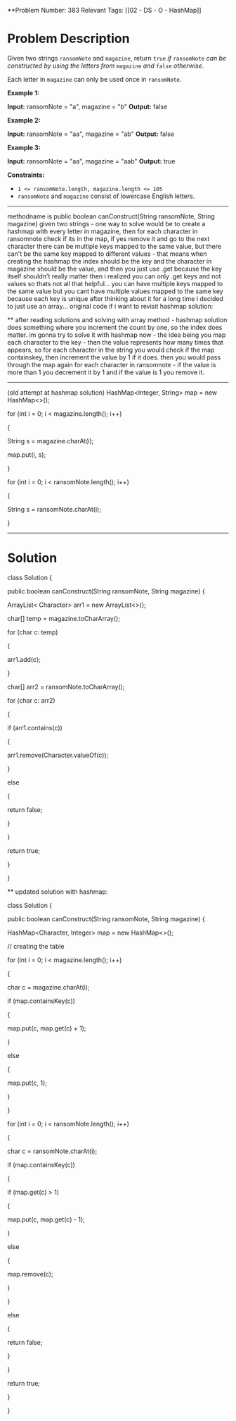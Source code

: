 
**Problem Number: 383
Relevant Tags: [[02 - DS - O - HashMap]]
<h1> Problem Description </h1>

Given two strings `ransomNote` and `magazine`, return `true` _if_ `ransomNote` _can be constructed by using the letters from_ `magazine` _and_ `false` _otherwise_.

Each letter in `magazine` can only be used once in `ransomNote`.

**Example 1:**

**Input:** ransomNote = "a", magazine = "b"
**Output:** false

**Example 2:**

**Input:** ransomNote = "aa", magazine = "ab"
**Output:** false

**Example 3:**

**Input:** ransomNote = "aa", magazine = "aab"
**Output:** true

**Constraints:**

- `1 <= ransomNote.length, magazine.length <= 105`
- `ransomNote` and `magazine` consist of lowercase English letters.
-----
methodname is public boolean canConstruct(String ransomNote, String magazine) 
given two strings - one way to solve would be to create a hashmap with every letter in magazine, then for each character in ransomnote check if its in the map, if yes remove it and go to the next character
there can be multiple keys mapped to the same value, but there can't be the same key mapped to different values - that means when creating the hashmap the index should be the key and the character in magazine should be the value, and then you just use .get because the key itself shouldn't really matter
then i realized you can only .get keys and not values so thats not all that helpful...
you can have multiple keys mapped to the same value but you cant have multiple values mapped to the same key because each key is unique
after thinking about it for a long time i decided to just use an array...
original code if i want to revisit hashmap solution:

** after reading solutions and solving with array method - hashmap solution does something where you increment the count by one, so the index does matter. im gonna try to solve it with hashmap now - the idea being you map each character to the key - then the value represents how many times that appears, so for each character in the string you would check if the map containskey, then increment the value by 1 if it does. then you would pass through the map again for each character in ransomnote - if the value is more than 1 you decrement it by 1 and if the value is 1 you remove it.

-----
(old attempt at hashmap solution)
HashMap<Integer, String> map = new HashMap<>();

for (int i = 0; i < magazine.length(); i++)

{

String s = magazine.charAt(i);

map.put(i, s);

}

  

for (int i = 0; i < ransomNote.length(); i++)

{

String s = ransomNote.charAt(i);

}

----

<h1> Solution </h1>
class Solution {

public boolean canConstruct(String ransomNote, String magazine) {

ArrayList< Character> arr1 = new ArrayList<>();

char[] temp = magazine.toCharArray();

for (char c: temp)

{

arr1.add(c);

}

char[] arr2 = ransomNote.toCharArray();

for (char c: arr2)

{

if (arr1.contains(c))

{

arr1.remove(Character.valueOf(c));

}

else

{

return false;

}

}

return true;

  
  

}

}

** updated solution with hashmap:

class Solution {

public boolean canConstruct(String ransomNote, String magazine) {

HashMap<Character, Integer> map = new HashMap<>();

  

// creating the table

for (int i = 0; i < magazine.length(); i++)

{

char c = magazine.charAt(i);

if (map.containsKey(c))

{

map.put(c, map.get(c) + 1);

}

else

{

map.put(c, 1);

}

}

  

for (int i = 0; i < ransomNote.length(); i++)

{

char c = ransomNote.charAt(i);

if (map.containsKey(c))

{

if (map.get(c) > 1)

{

map.put(c, map.get(c) - 1);

}

else

{

map.remove(c);

}

}

else

{

return false;

}

}

return true;

}

}